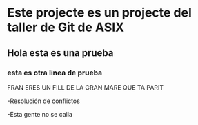 # Este projecte es un projecte del taller de Git de ASIX

## Hola esta es una prueba

### esta es otra linea de prueba

FRAN ERES UN FILL DE LA GRAN MARE QUE TA PARIT

-Resolución de conflictos

-Esta gente no se calla
